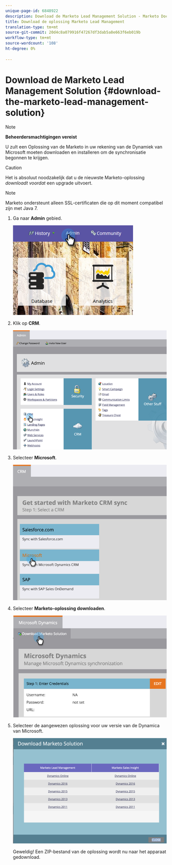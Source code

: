 ```yaml
---
unique-page-id: 6848922
description: Download de Marketo Lead Management Solution - Marketo Docs - Productdocumentatie
title: Download de oplossing Marketo Lead Management
translation-type: tm+mt
source-git-commit: 20d4c8a079916f47267df3dab5a8e663f6eb019b
workflow-type: tm+mt
source-wordcount: '108'
ht-degree: 0%

---
```



# Download de Marketo Lead Management Solution {#download-the-marketo-lead-management-solution}

>[!NOTE]
>
>**Beheerdersmachtigingen vereist**

U zult een Oplossing van de Marketo in uw rekening van de Dynamiek van Microsoft moeten downloaden en installeren om de synchronisatie begonnen te krijgen.

>[!CAUTION]
>
>Het is absoluut noodzakelijk dat u de nieuwste Marketo-oplossing _downloadt voordat_ een upgrade uitvoert.

>[!NOTE]
>
>Marketo ondersteunt alleen SSL-certificaten die op dit moment compatibel zijn met Java 7.

1. Ga naar **Admin** gebied.

   ![](assets/admin-1.png)

1. Klik op **CRM**.

   ![](assets/image2015-3-11-13-3a7-3a11.png)

1. Selecteer **Microsoft**.

   ![](assets/image2015-3-11-13-3a9-3a7.png)

1. Selecteer **Marketo-oplossing downloaden**.

   ![](assets/image2015-3-11-13-3a10-3a4.png)

1. Selecteer de aangewezen oplossing voor uw versie van de Dynamica van Microsoft.

   ![](assets/msd-online-1.png)

   Geweldig! Een ZIP-bestand van de oplossing wordt nu naar het apparaat gedownload.
